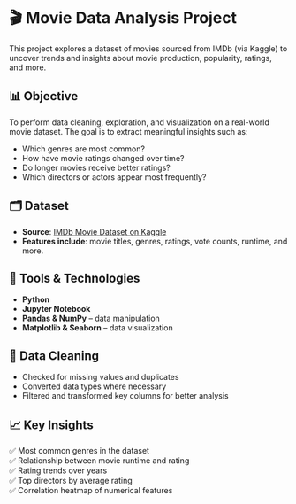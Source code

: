 # 🎬 Movie Data Analysis Project

This project explores a dataset of movies sourced from IMDb (via Kaggle) to uncover trends and insights about movie production, popularity, ratings, and more.

## 📊 Objective

To perform data cleaning, exploration, and visualization on a real-world movie dataset. The goal is to extract meaningful insights such as:
- Which genres are most common?
- How have movie ratings changed over time?
- Do longer movies receive better ratings?
- Which directors or actors appear most frequently?

## 🗂️ Dataset

- **Source**: [IMDb Movie Dataset on Kaggle](https://www.kaggle.com/datasets/danielgrijalvas/movies?resource=download)
- **Features include**: movie titles, genres, ratings, vote counts, runtime, and more.

## 🔧 Tools & Technologies

- **Python**
- **Jupyter Notebook**
- **Pandas & NumPy** – data manipulation
- **Matplotlib & Seaborn** – data visualization

## 🧹 Data Cleaning

- Checked for missing values and duplicates
- Converted data types where necessary
- Filtered and transformed key columns for better analysis

## 📈 Key Insights

✅ Most common genres in the dataset  
✅ Relationship between movie runtime and rating  
✅ Rating trends over years  
✅ Top directors by average rating  
✅ Correlation heatmap of numerical features  



